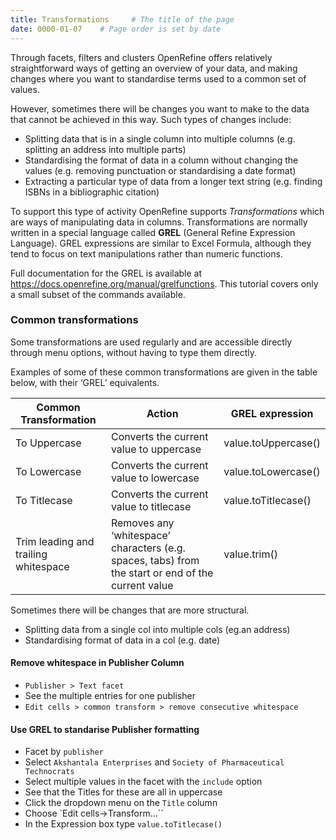```yaml
---
title: Transformations     # The title of the page
date: 0000-01-07    # Page order is set by date
---
```


Through facets, filters and clusters OpenRefine offers relatively straightforward ways of getting an overview of your data, and making changes where you want to standardise terms used to a common set of values.

However, sometimes there will be changes you want to make to the data that cannot be achieved in this way. Such types of changes include:

* Splitting data that is in a single column into multiple columns (e.g. splitting an address into multiple parts)
* Standardising the format of data in a column without changing the values (e.g. removing punctuation or standardising a date format)
* Extracting a particular type of data from a longer text string (e.g. finding ISBNs in a bibliographic citation)

To support this type of activity OpenRefine supports _Transformations_  which are ways of manipulating data in columns. Transformations are normally written in a special language called __GREL__ (General Refine Expression Language). GREL expressions are similar to Excel Formula, although they tend to focus on text manipulations rather than numeric functions.

Full documentation for the GREL is available at <https://docs.openrefine.org/manual/grelfunctions>. This tutorial covers only a small subset of the commands available.

### Common transformations
Some transformations are used regularly and are accessible directly through menu options, without having to type them directly.

Examples of some of these common transformations are given in the table below, with their ‘GREL’ equivalents.

Common Transformation | Action                                  | GREL expression |
--------------------- | --------------------------------------- | --------------- |
To Uppercase	        | Converts the current value to uppercase	| value.toUppercase() |
To Lowercase	        | Converts the current value to lowercase |	value.toLowercase() |
To Titlecase	        | Converts the current value to titlecase |	value.toTitlecase() |
Trim leading and trailing whitespace | Removes any ‘whitespace’ characters (e.g. spaces, tabs) from the start or end of the current value | value.trim() |

Sometimes there will be changes that are more structural.
* Splitting data from a single col into multiple cols (eg.an address)
* Standardising format of data in a col (e.g. date)

#### Remove whitespace in Publisher Column

* `Publisher > Text facet`
* See the multiple entries for one publisher
* `Edit cells > common transform > remove consecutive whitespace`

#### Use GREL to standarise Publisher formatting
* Facet by `publisher`
* Select `Akshantala Enterprises` and `Society of Pharmaceutical Technocrats`
* Select multiple values in the facet with the `include` option
* See that the Titles for these are all in uppercase
* Click the dropdown menu on the `Title` column
* Choose `Edit cells->Transform...``
* In the Expression box type `value.toTitlecase()`
